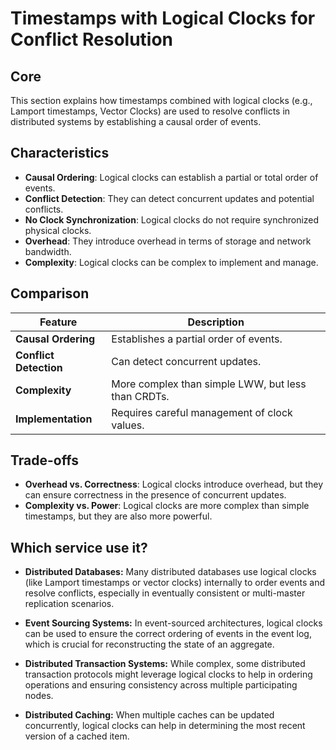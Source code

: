 # Timestamps with Logical Clocks for Conflict Resolution

## Core

This section explains how timestamps combined with logical clocks (e.g., Lamport timestamps, Vector Clocks) are used to resolve conflicts in distributed systems by establishing a causal order of events.

## Characteristics

- **Causal Ordering**: Logical clocks can establish a partial or total order of events.
- **Conflict Detection**: They can detect concurrent updates and potential conflicts.
- **No Clock Synchronization**: Logical clocks do not require synchronized physical clocks.
- **Overhead**: They introduce overhead in terms of storage and network bandwidth.
- **Complexity**: Logical clocks can be complex to implement and manage.

## Comparison

| Feature | Description |
|---|---|
| **Causal Ordering** | Establishes a partial order of events. |
| **Conflict Detection** | Can detect concurrent updates. |
| **Complexity** | More complex than simple LWW, but less than CRDTs. |
| **Implementation** | Requires careful management of clock values. |

## Trade-offs

- **Overhead vs. Correctness**: Logical clocks introduce overhead, but they can ensure correctness in the presence of concurrent updates.
- **Complexity vs. Power**: Logical clocks are more complex than simple timestamps, but they are also more powerful.

## Which service use it?



-   **Distributed Databases:** Many distributed databases use logical clocks (like Lamport timestamps or vector clocks) internally to order events and resolve conflicts, especially in eventually consistent or multi-master replication scenarios.

-   **Event Sourcing Systems:** In event-sourced architectures, logical clocks can be used to ensure the correct ordering of events in the event log, which is crucial for reconstructing the state of an aggregate.

-   **Distributed Transaction Systems:** While complex, some distributed transaction protocols might leverage logical clocks to help in ordering operations and ensuring consistency across multiple participating nodes.

-   **Distributed Caching:** When multiple caches can be updated concurrently, logical clocks can help in determining the most recent version of a cached item.
